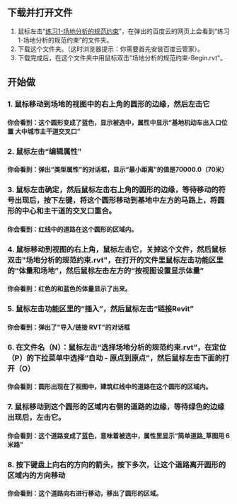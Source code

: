 ## 下载并打开文件

1. 鼠标左击“[练习1-场地分析的规范约束](http://pan.baidu.com/s/1sk7lPoT)”，在弹出的百度云的网页上会看到“练习1-场地分析的规范约束”的文件夹。
2. 下载这个文件夹。（这时浏览器提示：你需要首先安装百度云管家）。
3. 下载完成后，在这个文件夹中用鼠标双击"场地分析的规范约束-Begin.rvt"。



## 开始做

### 1. 鼠标移动到场地的视图中的右上角的圆形的边缘，然后左击它
#### 你会看到：这个圆形变成了蓝色，显示被选中，属性中显示“基地机动车出入口位置 大中城市主干道交叉口”

### 2. 鼠标左击“编辑属性”
#### 你会看到：弹出“类型属性”的对话框，显示“最小距离”的值是70000.0（70米）

### 3. 鼠标左击确定，然后鼠标左击右上角的圆形的边缘，等待移动的符号出现后，按下左键，将这个圆形移动到基地中左方的马路上，将圆形的中心和主干道的交叉口重合。
#### 你会看到：红线中的道路在这个圆形的区域内。

### 4. 鼠标移动到视图的右上角，鼠标左击它，关掉这个文件，然后鼠标双击"场地分析的规范约束.rvt"，在打开的文件里鼠标左击功能区里的“体量和场地”，然后鼠标左击左方的“按视图设置显示体量”
#### 你会看到：红色的和蓝色的体量显示了出来。

### 5. 鼠标左击功能区里的“插入”，然后鼠标左击“链接Revit”
#### 你会看到：弹出了"导入/链接 RVT"的对话框

### 6. 在文件名（N）：鼠标左击“选择场地分析的规范约束.rvt”，在定位（P）的下拉菜单中选择“自动 - 原点到原点”，然后鼠标左击下面的打开（O）
#### 你会看到：圆形出现在了视图中，建筑红线中的道路在这个圆形的区域内。

### 7. 鼠标移动到这个圆形的区域内右侧的道路的边缘，等待绿色的边缘出现后，左击它。
#### 你会看到：这个道路变成了蓝色，意味着被选中，属性里显示“简单道路_草图用 6米路”

### 8. 按下键盘上向右的方向的箭头，按下多次，让这个道路离开圆形的区域内的方向移动
#### 你会看到：这个道路向右进行移动，移出了圆形的区域。

